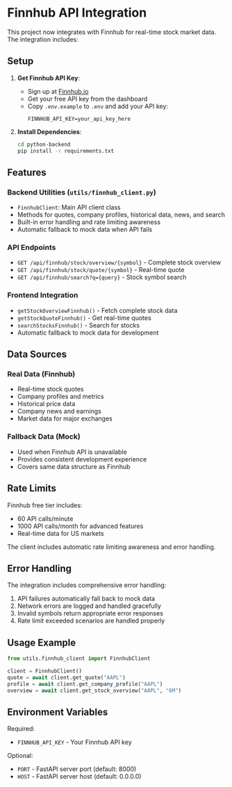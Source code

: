 # Finnhub API Integration

This project now integrates with Finnhub for real-time stock market data. The integration includes:

## Setup

1. **Get Finnhub API Key**:
   - Sign up at [Finnhub.io](https://finnhub.io/)
   - Get your free API key from the dashboard
   - Copy `.env.example` to `.env` and add your API key:
     ```
     FINNHUB_API_KEY=your_api_key_here
     ```

2. **Install Dependencies**:
   ```bash
   cd python-backend
   pip install -r requirements.txt
   ```

## Features

### Backend Utilities (`utils/finnhub_client.py`)
- `FinnhubClient`: Main API client class
- Methods for quotes, company profiles, historical data, news, and search
- Built-in error handling and rate limiting awareness
- Automatic fallback to mock data when API fails

### API Endpoints
- `GET /api/finnhub/stock/overview/{symbol}` - Complete stock overview
- `GET /api/finnhub/stock/quote/{symbol}` - Real-time quote
- `GET /api/finnhub/search?q={query}` - Stock symbol search

### Frontend Integration
- `getStockOverviewFinnhub()` - Fetch complete stock data
- `getStockQuoteFinnhub()` - Get real-time quotes
- `searchStocksFinnhub()` - Search for stocks
- Automatic fallback to mock data for development

## Data Sources

### Real Data (Finnhub)
- Real-time stock quotes
- Company profiles and metrics
- Historical price data
- Company news and earnings
- Market data for major exchanges

### Fallback Data (Mock)
- Used when Finnhub API is unavailable
- Provides consistent development experience
- Covers same data structure as Finnhub

## Rate Limits

Finnhub free tier includes:
- 60 API calls/minute
- 1000 API calls/month for advanced features
- Real-time data for US markets

The client includes automatic rate limiting awareness and error handling.

## Error Handling

The integration includes comprehensive error handling:
1. API failures automatically fall back to mock data
2. Network errors are logged and handled gracefully
3. Invalid symbols return appropriate error responses
4. Rate limit exceeded scenarios are handled properly

## Usage Example

```python
from utils.finnhub_client import FinnhubClient

client = FinnhubClient()
quote = await client.get_quote("AAPL")
profile = await client.get_company_profile("AAPL")
overview = await client.get_stock_overview("AAPL", "6M")
```

## Environment Variables

Required:
- `FINNHUB_API_KEY` - Your Finnhub API key

Optional:
- `PORT` - FastAPI server port (default: 8000)
- `HOST` - FastAPI server host (default: 0.0.0.0)
